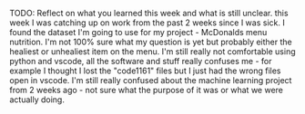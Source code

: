 TODO: Reflect on what you learned this week and what is still unclear.
this week I was catching up on work from the past 2 weeks since I was sick. I found the dataset I'm going to use for my project - McDonalds menu nutrition. I'm not 100% sure what my question is yet but probably either the healiest or unhealiest item on the menu. I'm still really not comfortable using python and vscode, all the software and stuff really confuses me - for example I thought I lost the "code1161" files but I just had the wrong files open in vscode. I'm still really confused about the machine learning project from 2 weeks ago - not sure what the purpose of it was or what we were actually doing. 